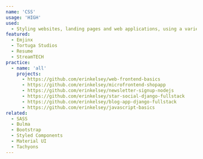 ```yaml
---
name: 'CSS'
usage: 'HIGH'
used:
  - Styling websites, landing pages and web applications, using a variety of frameworks and UIs; some of these include, SASS, Styled Components, Bootstrap, Bulma, Tachyons, and Material UI
featured:
  - Emjinx
  - Tortuga Studios
  - Resume
  - StreamTECH
practice:
  - name: 'all'
    projects:
      - https://github.com/erinkelsey/web-frontend-basics
      - https://github.com/erinkelsey/microfrontend-shopapp
      - https://github.com/erinkelsey/newsletter-signup-nodejs
      - https://github.com/erinkelsey/star-social-django-fullstack
      - https://github.com/erinkelsey/blog-app-django-fullstack
      - https://github.com/erinkelsey/javascript-basics
related:
  - SASS
  - Bulma
  - Bootstrap
  - Styled Components
  - Material UI
  - Tachyons
---
```

